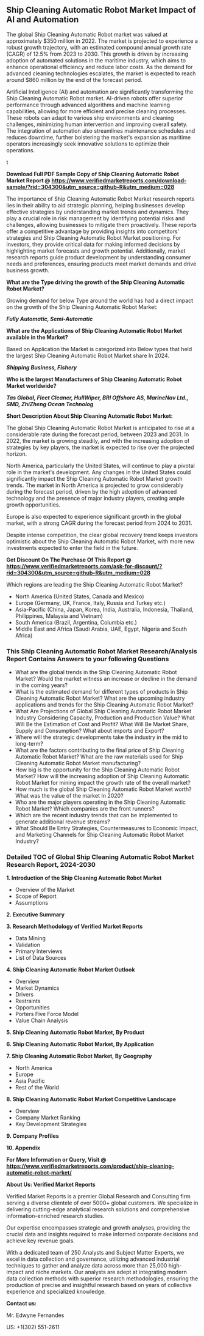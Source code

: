 <h2>Ship Cleaning Automatic Robot Market Impact of AI and Automation</h2><p>The global Ship Cleaning Automatic Robot market was valued at approximately $350 million in 2022. The market is projected to experience a robust growth trajectory, with an estimated compound annual growth rate (CAGR) of 12.5% from 2023 to 2030. This growth is driven by increasing adoption of automated solutions in the maritime industry, which aims to enhance operational efficiency and reduce labor costs. As the demand for advanced cleaning technologies escalates, the market is expected to reach around $860 million by the end of the forecast period.</p><p>Artificial Intelligence (AI) and automation are significantly transforming the Ship Cleaning Automatic Robot market. AI-driven robots offer superior performance through advanced algorithms and machine learning capabilities, allowing for more efficient and precise cleaning processes. These robots can adapt to various ship environments and cleaning challenges, minimizing human intervention and improving overall safety. The integration of automation also streamlines maintenance schedules and reduces downtime, further bolstering the market's expansion as maritime operators increasingly seek innovative solutions to optimize their operations.</p>t</p><p id="" class=""><strong>Download Full PDF Sample Copy of Ship Cleaning Automatic Robot Market Report @ <a href="https://www.verifiedmarketreports.com/download-sample/?rid=304300&utm_source=github-R&utm_medium=028" target="_blank">https://www.verifiedmarketreports.com/download-sample/?rid=304300&utm_source=github-R&utm_medium=028</a></strong></p><p>The importance of&nbsp;Ship Cleaning Automatic Robot Market research reports lies in their ability to aid strategic planning, helping businesses develop effective strategies by understanding market trends and dynamics. They play a crucial role in risk management by identifying potential risks and challenges, allowing businesses to mitigate them proactively. These reports offer a competitive advantage by providing insights into competitors' strategies and Ship Cleaning Automatic Robot Market positioning. For investors, they provide critical data for making informed decisions by highlighting market forecasts and growth potential. Additionally, market research reports guide product development by understanding consumer needs and preferences, ensuring products meet market demands and drive business growth.</p><p><strong>What are the&nbsp;Type driving the growth of the Ship Cleaning Automatic Robot Market?</strong></p><p id="" class="">Growing demand for below Type around the world has had a direct impact on the growth of the Ship Cleaning Automatic Robot Market:</p><em><strong>Fully Automatic, Semi-Automatic</strong></em></p><strong>What are the&nbsp;Applications&nbsp;of Ship Cleaning Automatic Robot Market available in the Market?</strong></p><p id="" class="">Based on Application the Market is categorized into Below types that held the largest Ship Cleaning Automatic Robot Market share In 2024.</p><em><strong>Shipping Business, Fishery</strong></em></p><strong>Who is the largest Manufacturers of Ship Cleaning Automatic Robot Market worldwide?</strong></p><p><em><strong>Tas Global, Fleet Cleaner, HullWiper, BRI Offshore AS, MarineNav Ltd., SMD, ZhiZheng Ocean Technolog</strong></em></p><p id="" class=""><strong>Short Description About Ship Cleaning Automatic Robot Market:</strong></p><p>The global Ship Cleaning Automatic Robot Market is anticipated to rise at a considerable rate during the forecast period, between 2023 and 2031. In 2022, the market is growing steadily, and with the increasing adoption of strategies by key players, the market is expected to rise over the projected horizon.</p><p>North America, particularly the United States, will continue to play a pivotal role in the market's development. Any changes in the United States could significantly impact the Ship Cleaning Automatic Robot Market growth trends. The market in North America is projected to grow considerably during the forecast period, driven by the high adoption of advanced technology and the presence of major industry players, creating ample growth opportunities.</p><p>Europe is also expected to experience significant growth in the global market, with a strong CAGR during the forecast period from 2024 to 2031.</p><p>Despite intense competition, the clear global recovery trend keeps investors optimistic about the Ship Cleaning Automatic Robot Market, with more new investments expected to enter the field in the future.</p><p id="" class=""><strong>Get Discount On The Purchase Of This Report @ <a href="https://www.verifiedmarketreports.com/ask-for-discount/?rid=304300&utm_source=github-R&utm_medium=028" target="_blank">https://www.verifiedmarketreports.com/ask-for-discount/?rid=304300&utm_source=github-R&utm_medium=028</a></strong></p>Which regions are leading the Ship Cleaning Automatic Robot Market?</p><ul><li>North America (United States, Canada and Mexico)</li><li>Europe (Germany, UK, France, Italy, Russia and Turkey etc.)</li><li>Asia-Pacific (China, Japan, Korea, India, Australia, Indonesia, Thailand, Philippines, Malaysia and Vietnam)</li><li>South America (Brazil, Argentina, Columbia etc.)</li><li>Middle East and Africa (Saudi Arabia, UAE, Egypt, Nigeria and South Africa)</li></ul><h3 id="" class="">This Ship Cleaning Automatic Robot Market Research/Analysis Report Contains Answers to your following Questions</h3><ul><li>What are the global trends in the Ship Cleaning Automatic Robot Market? Would the market witness an increase or decline in the demand in the coming years?</li><li>What is the estimated demand for different types of products in Ship Cleaning Automatic Robot Market? What are the upcoming industry applications and trends for the Ship Cleaning Automatic Robot Market?</li><li>What Are Projections of Global Ship Cleaning Automatic Robot Market Industry Considering Capacity, Production and Production Value? What Will Be the Estimation of Cost and Profit? What Will Be Market Share, Supply and Consumption? What about imports and Export?</li><li>Where will the strategic developments take the industry in the mid to long-term?</li><li>What are the factors contributing to the final price of Ship Cleaning Automatic Robot Market? What are the raw materials used for Ship Cleaning Automatic Robot Market manufacturing?</li><li>How big is the opportunity for the Ship Cleaning Automatic Robot Market? How will the increasing adoption of Ship Cleaning Automatic Robot Market for mining impact the growth rate of the overall market?</li><li>How much is the global Ship Cleaning Automatic Robot Market worth? What was the value of the market In 2020?</li><li>Who are the major players operating in the Ship Cleaning Automatic Robot Market? Which companies are the front runners?</li><li>Which are the recent industry trends that can be implemented to generate additional revenue streams?</li><li>What Should Be Entry Strategies, Countermeasures to Economic Impact, and Marketing Channels for Ship Cleaning Automatic Robot Market Industry?</li></ul><h3 id="" class="">Detailed TOC of Global Ship Cleaning Automatic Robot Market Research Report, 2024-2030</h3><p id="" class=""><strong>1. Introduction of the Ship Cleaning Automatic Robot Market</strong></p><ul><li>Overview of the Market</li><li>Scope of Report</li><li>Assumptions</li></ul><p id="" class=""><strong>2. Executive Summary</strong></p><p id="" class=""><strong>3. Research Methodology of Verified Market Reports</strong></p><ul><li>Data Mining</li><li>Validation</li><li>Primary Interviews</li><li>List of Data Sources</li></ul><p id="" class=""><strong>4. Ship Cleaning Automatic Robot Market Outlook</strong></p><ul><li>Overview</li><li>Market Dynamics</li><li>Drivers</li><li>Restraints</li><li>Opportunities</li><li>Porters Five Force Model</li><li>Value Chain Analysis</li></ul><p id="" class=""><strong>5. Ship Cleaning Automatic Robot Market, By Product</strong></p><p id="" class=""><strong>6. Ship Cleaning Automatic Robot Market, By Application</strong></p><p id="" class=""><strong>7. Ship Cleaning Automatic Robot Market, By Geography</strong></p><ul><li>North America</li><li>Europe</li><li>Asia Pacific</li><li>Rest of the World</li></ul><p id="" class=""><strong>8. Ship Cleaning Automatic Robot Market Competitive Landscape</strong></p><ul><li>Overview</li><li>Company Market Ranking</li><li>Key Development Strategies</li></ul><p id="" class=""><strong>9. Company Profiles</strong></p><p id="" class=""><strong>10. Appendix</strong></p><p id="" class=""><strong>For More Information or Query, Visit @ <a href="https://www.verifiedmarketreports.com/product/ship-cleaning-automatic-robot-market/" target="_blank">https://www.verifiedmarketreports.com/product/ship-cleaning-automatic-robot-market/</a></strong></p><p id="" class=""><strong>About Us: Verified Market Reports</strong></p><p id="" class="">Verified Market Reports is a premier Global Research and Consulting firm serving a diverse clientele of over 5000+ global customers. We specialize in delivering cutting-edge analytical research solutions and comprehensive information-enriched research studies.</p><p id="" class="">Our expertise encompasses strategic and growth analyses, providing the crucial data and insights required to make informed corporate decisions and achieve key revenue goals.</p><p id="" class="">With a dedicated team of 250 Analysts and Subject Matter Experts, we excel in data collection and governance, utilizing advanced industrial techniques to gather and analyze data across more than 25,000 high-impact and niche markets. Our analysts are adept at integrating modern data collection methods with superior research methodologies, ensuring the production of precise and insightful research based on years of collective experience and specialized knowledge.</p><p id="" class=""><strong>Contact us:</strong></p><p id="" class="">Mr. Edwyne Fernandes</p><p id="" class="">US: +1(302) 551-2611</p>